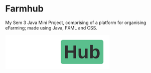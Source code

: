 # Farmhub 
My Sem 3 Java Mini Project, comprising of a platform for organising eFarming; made using Java, FXML and CSS. 

![Logo](./logo.png)
